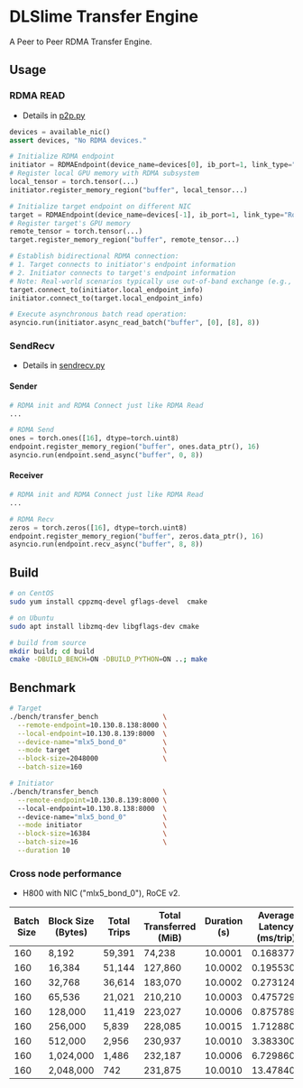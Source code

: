 # DLSlime Transfer Engine

A Peer to Peer RDMA Transfer Engine.

## Usage

### RDMA READ

- Details in [p2p.py](example/p2p.py)

```python
devices = available_nic()
assert devices, "No RDMA devices."

# Initialize RDMA endpoint
initiator = RDMAEndpoint(device_name=devices[0], ib_port=1, link_type="RoCE")
# Register local GPU memory with RDMA subsystem
local_tensor = torch.tensor(...)
initiator.register_memory_region("buffer", local_tensor...)

# Initialize target endpoint on different NIC
target = RDMAEndpoint(device_name=devices[-1], ib_port=1, link_type="RoCE")
# Register target's GPU memory
remote_tensor = torch.tensor(...)
target.register_memory_region("buffer", remote_tensor...)

# Establish bidirectional RDMA connection:
# 1. Target connects to initiator's endpoint information
# 2. Initiator connects to target's endpoint information
# Note: Real-world scenarios typically use out-of-band exchange (e.g., via TCP)
target.connect_to(initiator.local_endpoint_info)
initiator.connect_to(target.local_endpoint_info)

# Execute asynchronous batch read operation:
asyncio.run(initiator.async_read_batch("buffer", [0], [8], 8))
```

### SendRecv

- Details in [sendrecv.py](example/sendrecv.py)

#### Sender
``` python
# RDMA init and RDMA Connect just like RDMA Read
...

# RDMA Send
ones = torch.ones([16], dtype=torch.uint8)
endpoint.register_memory_region("buffer", ones.data_ptr(), 16)
asyncio.run(endpoint.send_async("buffer", 0, 8))
```

#### Receiver

``` python
# RDMA init and RDMA Connect just like RDMA Read
...

# RDMA Recv
zeros = torch.zeros([16], dtype=torch.uint8)
endpoint.register_memory_region("buffer", zeros.data_ptr(), 16)
asyncio.run(endpoint.recv_async("buffer", 8, 8))
```

## Build

``` bash
# on CentOS
sudo yum install cppzmq-devel gflags-devel  cmake 

# on Ubuntu
sudo apt install libzmq-dev libgflags-dev cmake

# build from source
mkdir build; cd build
cmake -DBUILD_BENCH=ON -DBUILD_PYTHON=ON ..; make
```

## Benchmark

``` bash
# Target
./bench/transfer_bench                \
  --remote-endpoint=10.130.8.138:8000 \
  --local-endpoint=10.130.8.139:8000  \
  --device-name="mlx5_bond_0"         \
  --mode target                       \
  --block-size=2048000                \
  --batch-size=160

# Initiator
./bench/transfer_bench                \
  --remote-endpoint=10.130.8.139:8000 \ 
  --local-endpoint=10.130.8.138:8000  \ 
  --device-name="mlx5_bond_0"         \
  --mode initiator                    \
  --block-size=16384                  \
  --batch-size=16                     \
  --duration 10
```

### Cross node performance

- H800 with NIC ("mlx5_bond_0"), RoCE v2.

| Batch Size | Block Size (Bytes) | Total Trips | Total Transferred (MiB) | Duration (s) | Average Latency (ms/trip) | Throughput (MiB/s) |
|-----------|-------------------|-------------|-------------------------|-------------|---------------------------|--------------------|
| 160       | 8,192             | 59,391      | 74,238                  | 10.0001     | 0.168377                  | 7,423.8            |
| 160       | 16,384            | 51,144      | 127,860                 | 10.0002     | 0.195530                  | 12,785.8           |
| 160       | 32,768            | 36,614      | 183,070                 | 10.0002     | 0.273124                  | 18,306.7           |
| 160       | 65,536            | 21,021      | 210,210                 | 10.0003     | 0.475729                  | 21,020.4           |
| 160       | 128,000           | 11,419      | 223,027                 | 10.0006     | 0.875789                  | 22,301.3           |
| 160       | 256,000           | 5,839       | 228,085                 | 10.0015     | 1.712880                  | 22,805.2           |
| 160       | 512,000           | 2,956       | 230,937                 | 10.0010     | 3.383300                  | 23,091.3           |
| 160       | 1,024,000         | 1,486       | 232,187                 | 10.0006     | 6.729860                  | 23,217.4           |
| 160       | 2,048,000         | 742         | 231,875                 | 10.0010     | 13.478400                 | 23,185.2           |

